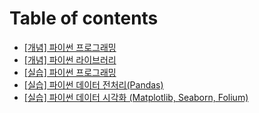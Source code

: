 # Table of contents

* [\[개념\] 파이썬 프로그래밍](README.md)
* [\[개념\] 파이썬 라이브러리](undefined-1.md)
* [\[실습\] 파이썬 프로그래밍](undefined-2.md)
* [\[실습\] 파이썬 데이터 전처리(Pandas)](pandas.md)
* [\[실습\] 파이썬 데이터 시각화 (Matplotlib, Seaborn, Folium)](matplotlib-seaborn-folium.md)
